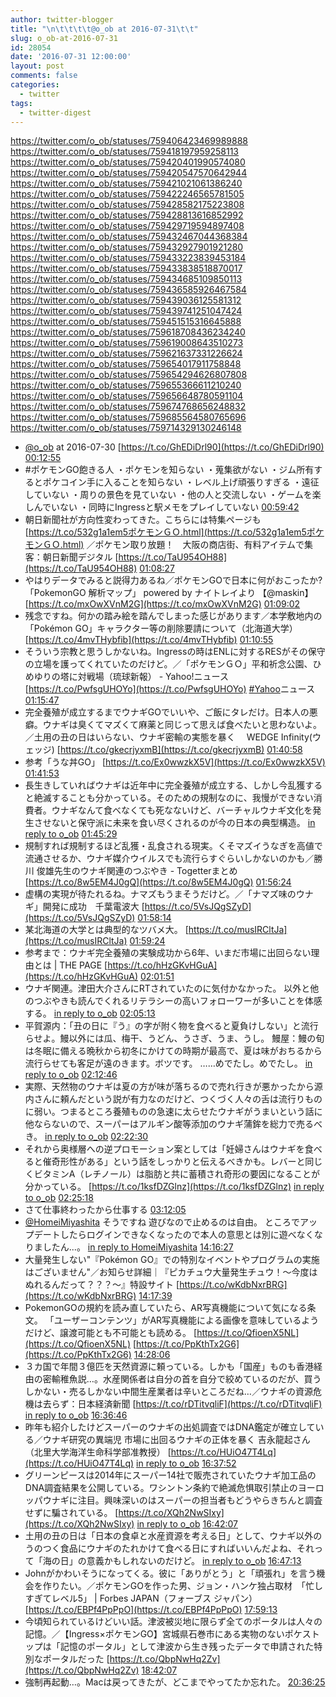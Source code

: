 ```yaml
---
author: twitter-blogger
title: "\n\t\t\t\t@o_ob at 2016-07-31\t\t"
slug: o_ob-at-2016-07-31
id: 28054
date: '2016-07-31 12:00:00'
layout: post
comments: false
categories:
  - twitter
tags:
  - twitter-digest
---
```


https://twitter.com/o_ob/statuses/759406423469989888 https://twitter.com/o_ob/statuses/759418197959258113 https://twitter.com/o_ob/statuses/759420401990574080 https://twitter.com/o_ob/statuses/759420547570642944 https://twitter.com/o_ob/statuses/759421021061386240 https://twitter.com/o_ob/statuses/759422246565781505 https://twitter.com/o_ob/statuses/759428582175223808 https://twitter.com/o_ob/statuses/759428813616852992 https://twitter.com/o_ob/statuses/759429719594897408 https://twitter.com/o_ob/statuses/759432467044368384 https://twitter.com/o_ob/statuses/759432927901921280 https://twitter.com/o_ob/statuses/759433223839453184 https://twitter.com/o_ob/statuses/759433838518870017 https://twitter.com/o_ob/statuses/759434685109850113 https://twitter.com/o_ob/statuses/759436585926467584 https://twitter.com/o_ob/statuses/759439036125581312 https://twitter.com/o_ob/statuses/759439741251047424 https://twitter.com/o_ob/statuses/759451515316645888 https://twitter.com/o_ob/statuses/759618708436234240 https://twitter.com/o_ob/statuses/759619008643510273 https://twitter.com/o_ob/statuses/759621637331226624 https://twitter.com/o_ob/statuses/759654017911758848 https://twitter.com/o_ob/statuses/759654294626807808 https://twitter.com/o_ob/statuses/759655366611210240 https://twitter.com/o_ob/statuses/759656648780591104 https://twitter.com/o_ob/statuses/759674768656248832 https://twitter.com/o_ob/statuses/759685564580765696 https://twitter.com/o_ob/statuses/759714329130246148  

*   [@o_ob](https://twitter.com/o_ob) at 2016-07-30 [https://t.co/GhEDiDrl90](https://t.co/GhEDiDrl90) [00:12:55](https://twitter.com/o_ob/statuses/759406423469989888)
*   #ポケモンGO飽きる人 ・ポケモンを知らない ・蒐集欲がない ・ジム所有するとポケコイン手に入ることを知らない ・レベル上げ頑張りすぎる ・遠征していない ・周りの景色を見ていない ・他の人と交流しない ・ゲームを楽しんでいない ・同時にIngressと駅メモをプレイしていない [00:59:42](https://twitter.com/o_ob/statuses/759418197959258113)
*   朝日新聞社が方向性変わってきた。こちらには特集ページも [https://t.co/532g1a1em5ポケモンＧＯ.html](https://t.co/532g1a1em5ポケモンＧＯ.html) ／ポケモン取り放題！　大阪の商店街、有料アイテムで集客：朝日新聞デジタル [https://t.co/TaU954OH88](https://t.co/TaU954OH88) [01:08:27](https://twitter.com/o_ob/statuses/759420401990574080)
*   やはりデータでみると説得力あるね／ポケモンGOで日本に何がおこったか?「PokemonGO 解析マップ」 powered by ナイトレイより 【@maskin】 [https://t.co/mxOwXVnM2G](https://t.co/mxOwXVnM2G) [01:09:02](https://twitter.com/o_ob/statuses/759420547570642944)
*   残念ですね。何かの踏み絵を踏んでしまった感じがあります／本学敷地内の「Pokémon GO」キャラクター等の削除要請について（北海道大学） [https://t.co/4mvTHybfib](https://t.co/4mvTHybfib) [01:10:55](https://twitter.com/o_ob/statuses/759421021061386240)
*   そういう宗教と思うしかないね。Ingressの時はENLに対するRESがその保守の立場を護ってくれていたのだけど。／「ポケモンＧＯ」平和祈念公園、ひめゆりの塔に対戦場（琉球新報） - Yahoo!ニュース [https://t.co/PwfsgUHOYo](https://t.co/PwfsgUHOYo) [#Yahoo](https://twitter.com/search?q=%23Yahoo&src=hash)ニュース [01:15:47](https://twitter.com/o_ob/statuses/759422246565781505)
*   完全養殖が成立するまでウナギGOでいいや、ご飯にタレだけ。日本人の悪癖。ウナギは臭くてマズくて麻薬と同じって思えば食べたいと思わないよ。／土用の丑の日はいらない、ウナギ密輸の実態を暴く 　WEDGE Infinity(ウェッジ) [https://t.co/gkecrjyxmB](https://t.co/gkecrjyxmB) [01:40:58](https://twitter.com/o_ob/statuses/759428582175223808)
*   参考「うな丼GO」 [https://t.co/Ex0wwzkX5V](https://t.co/Ex0wwzkX5V) [01:41:53](https://twitter.com/o_ob/statuses/759428813616852992)
*   長生きしていればウナギは近年中に完全養殖が成立する、しかし今乱獲すると絶滅することも分かっている。そのための規制なのに、我慢ができない消費者。ウナギなんて食べなくても死なないけど、バーチャルウナギ文化を発生させないと保守派に未来を食い尽くされるのが今の日本の典型構造。 [in reply to o_ob](https://twitter.com/o_ob/statuses/759428582175223808) [01:45:29](https://twitter.com/o_ob/statuses/759429719594897408)
*   規制すれば規制するほど乱獲・乱食される現実。くそマズイうなぎを高値で流通させるか、ウナギ媒介ウイルスでも流行らすぐらいしかないのかも／勝川 俊雄先生のウナギ関連のつぶやき - Togetterまとめ [https://t.co/8w5EM4J0gQ](https://t.co/8w5EM4J0gQ) [01:56:24](https://twitter.com/o_ob/statuses/759432467044368384)
*   虚構の実現が待たれるね。ナマズもうまそうだけど。／「ナマズ味のウナギ」開発に成功　千葉電波大 [https://t.co/5VsJQgSZyD](https://t.co/5VsJQgSZyD) [01:58:14](https://twitter.com/o_ob/statuses/759432927901921280)
*   某北海道の大学とは典型的なツバメ大。 [https://t.co/musIRCltJa](https://t.co/musIRCltJa) [01:59:24](https://twitter.com/o_ob/statuses/759433223839453184)
*   参考まで：ウナギ完全養殖の実験成功から6年、いまだ市場に出回らない理由とは | THE PAGE [https://t.co/hHzGKvHGuA](https://t.co/hHzGKvHGuA) [02:01:51](https://twitter.com/o_ob/statuses/759433838518870017)
*   ウナギ関連。津田大介さんにRTされていたのに気付かなかった。 以外と他のつぶやきも読んでくれるリテラシーの高いフォローワーが多いことを体感する。 [in reply to o_ob](https://twitter.com/o_ob/statuses/759429719594897408) [02:05:13](https://twitter.com/o_ob/statuses/759434685109850113)
*   平賀源内：「丑の日に『う』の字が附く物を食べると夏負けしない」と流行らせよ。鰻以外には瓜、梅干、うどん、うさぎ、うま、うし。 鰻屋：鰻の旬は冬眠に備える晩秋から初冬にかけての時期が最高で、夏は味がおちるから流行らせても客足が遠のきます。ボツです。 ……めでたし。めでたし。 [in reply to o_ob](https://twitter.com/o_ob/statuses/759429719594897408) [02:12:46](https://twitter.com/o_ob/statuses/759436585926467584)
*   実際、天然物のウナギは夏の方が味が落ちるので売れ行きが悪かったから源内さんに頼んだという説が有力なのだけど、つくづく人々の舌は流行りものに弱い。つまるところ養殖ものの急速に太らせたウナギがうまいという話に他ならないので、スーパーはアルギン酸等添加のウナギ蒲鉾を総力で売るべき。 [in reply to o_ob](https://twitter.com/o_ob/statuses/759436585926467584) [02:22:30](https://twitter.com/o_ob/statuses/759439036125581312)
*   それから奥様層への逆プロモーション案としては「妊婦さんはウナギを食べると催奇形性がある」という話をしっかりと伝えるべきかも。レバーと同じくビタミンA（レチノール）は脂肪と共に蓄積され奇形の要因になることが分かっている。 [https://t.co/1ksfDZGlnz](https://t.co/1ksfDZGlnz) [in reply to o_ob](https://twitter.com/o_ob/statuses/759439036125581312) [02:25:18](https://twitter.com/o_ob/statuses/759439741251047424)
*   さて仕事終わったから仕事する [03:12:05](https://twitter.com/o_ob/statuses/759451515316645888)
*   [@HomeiMiyashita](https://twitter.com/HomeiMiyashita) そうですね 遊びなので止めるのは自由。 ところでアップデートしたらログインできなくなったので本人の意思とは別に遊べなくなりましたん...。 [in reply to HomeiMiyashita](https://twitter.com/HomeiMiyashita/statuses/759565129834868736) [14:16:27](https://twitter.com/o_ob/statuses/759618708436234240)
*   大量発生しない"『Pokémon GO』での特別なイベントやプログラムの実施はございません"／お知らせ詳細｜『ピカチュウ大量発生チュウ！～今度はぬれるんだって？？？～』特設サイト [https://t.co/wKdbNxrBRG](https://t.co/wKdbNxrBRG) [14:17:39](https://twitter.com/o_ob/statuses/759619008643510273)
*   PokemonGOの規約を読み直していたら、AR写真機能について気になる条文。 「ユーザーコンテンツ」がAR写真機能による画像を意味しているようだけど、譲渡可能とも不可能とも読める。 [https://t.co/QfioenX5NL](https://t.co/QfioenX5NL) [https://t.co/PpKthTx2G6](https://t.co/PpKthTx2G6) [14:28:06](https://twitter.com/o_ob/statuses/759621637331226624)
*   ３カ国で年間３億匹を天然資源に頼っている。しかも「国産」ものも香港経由の密輸稚魚説…。水産関係者は自分の首を自分で絞めているのだが、買うしかない・売るしかない中間生産業者は辛いところだね…／ウナギの資源危機は去らず：日本経済新聞 [https://t.co/rDTitvqliF](https://t.co/rDTitvqliF) [in reply to o_ob](https://twitter.com/o_ob/statuses/759429719594897408) [16:36:46](https://twitter.com/o_ob/statuses/759654017911758848)
*   昨年も紹介したけどスーパーのウナギの出処調査ではDNA鑑定が確立している／ウナギ研究の異端児 市場に出回るウナギの正体を暴く 吉永龍起さん（北里大学海洋生命科学部准教授） [https://t.co/HUiO47T4Lq](https://t.co/HUiO47T4Lq) [in reply to o_ob](https://twitter.com/o_ob/statuses/759429719594897408) [16:37:52](https://twitter.com/o_ob/statuses/759654294626807808)
*   グリーンピースは2014年にスーパー14社で販売されていたウナギ加工品のDNA調査結果を公開している。ワシントン条約で絶滅危惧取引禁止のヨーロッパウナギに注目。興味深いのはスーパーの担当者もどうやらきちんと調査せずに騙されている。 [https://t.co/XQh2NwSIxy](https://t.co/XQh2NwSIxy) [in reply to o_ob](https://twitter.com/o_ob/statuses/759429719594897408) [16:42:07](https://twitter.com/o_ob/statuses/759655366611210240)
*   土用の丑の日は「日本の食卓と水産資源を考える日」として、ウナギ以外のうのつく食品にウナギのたれかけて食べる日にすればいいんだよね、それって「海の日」の意義かもしれないのだけど。 [in reply to o_ob](https://twitter.com/o_ob/statuses/759429719594897408) [16:47:13](https://twitter.com/o_ob/statuses/759656648780591104)
*   Johnがかわいそうになってくる。彼に「ありがとう」と「頑張れ」を言う機会を作りたい。／ポケモンGOを作った男、ジョン・ハンケ独占取材　「忙しすぎてレベル5」 | Forbes JAPAN（フォーブス ジャパン） [https://t.co/EBPf4PpPpO](https://t.co/EBPf4PpPpO) [17:59:13](https://twitter.com/o_ob/statuses/759674768656248832)
*   今頃知られているけどいい話。津波被災地に限らず全てのポータルは人々の記憶。／【Ingress×ポケモンGO】宮城県石巻市にある実物のないポケストップは「記憶のポータル」として津波から生き残ったデータで申請された特別なポータルだった [https://t.co/QbpNwHq2Zv](https://t.co/QbpNwHq2Zv) [18:42:07](https://twitter.com/o_ob/statuses/759685564580765696)
*   強制再起動…。Macは戻ってきたが、どこまでやってたか忘れた。 [20:36:25](https://twitter.com/o_ob/statuses/759714329130246148)